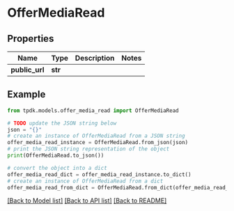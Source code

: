 # OfferMediaRead



## Properties

Name | Type | Description | Notes
------------ | ------------- | ------------- | -------------
**public_url** | **str** |  | 

## Example

```python
from tpdk.models.offer_media_read import OfferMediaRead

# TODO update the JSON string below
json = "{}"
# create an instance of OfferMediaRead from a JSON string
offer_media_read_instance = OfferMediaRead.from_json(json)
# print the JSON string representation of the object
print(OfferMediaRead.to_json())

# convert the object into a dict
offer_media_read_dict = offer_media_read_instance.to_dict()
# create an instance of OfferMediaRead from a dict
offer_media_read_from_dict = OfferMediaRead.from_dict(offer_media_read_dict)
```
[[Back to Model list]](../README.md#documentation-for-models) [[Back to API list]](../README.md#documentation-for-api-endpoints) [[Back to README]](../README.md)


